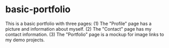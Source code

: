 # basic-portfolio
This is a basic portfolio with three pages: (1) The "Profile" page has a picture and information about myself. (2) The "Contact" page has my contact information. (3) The "Portfolio" page is a mockup for image links to my demo projects.
